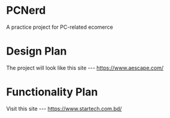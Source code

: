 # PCNerd
A practice project for PC-related ecomerce

# Design Plan
The project will look like this site --- https://www.aescape.com/

# Functionality Plan
Visit this site --- https://www.startech.com.bd/
